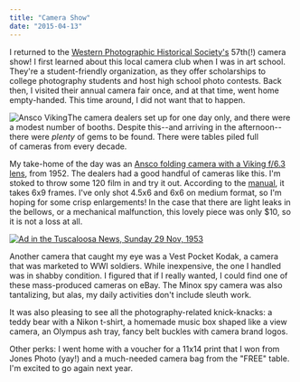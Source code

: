 ```yaml
---
title: "Camera Show"
date: "2015-04-13"
---
```


I returned to the [Western Photographic Historical Society's](http://www.wphsociety.org/) 57th(!) camera show! I first learned about this local camera club when I was in art school. They're a student-friendly organization, as they offer scholarships to college photography students and host high school photo contests. Back then, I visited their annual camera fair once, and at that time, went home empty-handed. This time around, I did not want that to happen.

![Ansco Viking](images/agfa-ansco-viking.jpg)The camera dealers set up for one day only, and there were a modest number of booths. Despite this--and arriving in the afternoon--there were _plenty_ of gems to be found. There were tables piled full of cameras from every decade.

My take-home of the day was an [Ansco folding camera with a Viking f/6.3 lens](http://camerapedia.wikia.com/wiki/Ansco_Viking_6.3), from 1952. The dealers had a good handful of cameras like this. I'm stoked to throw some 120 film in and try it out. According to the [manual](http://www.butkus.org/chinon/ansco/ansco_viking/ansco_viking.pdf), it takes 6x9 frames. I've only shot 4.5x6 and 6x6 on medium format, so I'm hoping for some crisp enlargements! In the case that there are light leaks in the bellows, or a mechanical malfunction, this lovely piece was only $10, so it is not a loss at all.

[![Ad in the Tuscaloosa News, Sunday 29 Nov, 1953](images/ansco-ad-200x300.jpg)](http://shelly-black.com/wp-content/uploads/2015/04/ansco-ad.jpg)

Another camera that caught my eye was a Vest Pocket Kodak, a camera that was marketed to WWI soldiers. While inexpensive, the one I handled was in shabby condition. I figured that if I really wanted, I could find one of these mass-produced cameras on eBay. The Minox spy camera was also tantalizing, but alas, my daily activities don't include sleuth work.

It was also pleasing to see all the photography-related knick-knacks: a teddy bear with a Nikon t-shirt, a homemade music box shaped like a view camera, an Olympus ash tray, fancy belt buckles with camera brand logos.

Other perks: I went home with a voucher for a 11x14 print that I won from Jones Photo (yay!) and a much-needed camera bag from the "FREE" table. I'm excited to go again next year.
